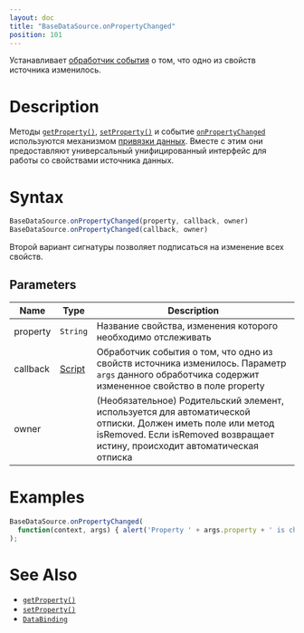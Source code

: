 ```yaml
---
layout: doc
title: "BaseDataSource.onPropertyChanged"
position: 101
---
```


Устанавливает [обработчик события](../../../Script/) о том, что одно из свойств источника изменилось.

# Description

Методы [`getProperty()`](../BaseDataSource.getProperty/), [`setProperty()`](../BaseDataSource.setProperty/)
и событие [`onPropertyChanged`](../BaseDataSource.onPropertyChanged/) используются механизмом
[привязки данных](../../DataBinding/). Вместе с этим они предоставляют универсальный
унифицированный интерфейс для работы со свойствами источника данных.

# Syntax

```js
BaseDataSource.onPropertyChanged(property, callback, owner)
BaseDataSource.onPropertyChanged(callback, owner)
```
Второй вариант сигнатуры позволяет подписаться на изменение всех свойств.

## Parameters

|Name|Type|Description|
|----|----|-----------|
|property|`String`|Название свойства, изменения которого необходимо отслеживать|
|callback|[Script](../../../Script/)|Обработчик события о том, что одно из свойств источника изменилось. Параметр `args` данного обработчика содержит измененное свойство в поле property|
|owner| |(Необязательное) Родительский элемент, используется для автоматической отписки. Должен иметь поле или метод isRemoved. Если isRemoved возвращает истину, происходит автоматическая отписка|

# Examples

```js
BaseDataSource.onPropertyChanged(
  function(context, args) { alert('Property ' + args.property + ' is changed!'); }
);
```

# See Also

* [`getProperty()`](../BaseDataSource.getProperty/)
* [`setProperty()`](../BaseDataSource.setProperty/)
* [`DataBinding`](../../DataBinding/)
